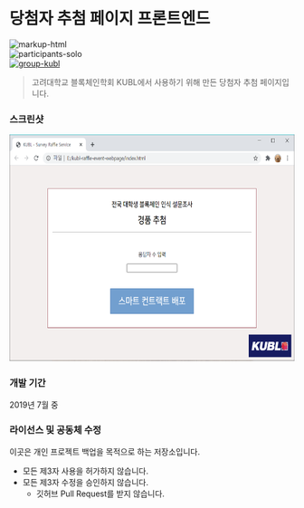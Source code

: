# 당첨자 추첨 페이지 프론트엔드

![markup-html][markup-html]
<br>
![participants-solo][participants-solo]
<br>
[![group-kubl][kubl-image]][kubl-url]

> 고려대학교 블록체인학회 KUBL에서 사용하기 위해 만든 당첨자 추첨 페이지입니다.

### 스크린샷

<img src="documents/screenshot.png" height="400px">

### 개발 기간

2019년 7월 중 

### 라이선스 및 공동체 수정

이곳은 개인 프로젝트 백업을 목적으로 하는 저장소입니다.

  * 모든 제3자 사용을 허가하지 않습니다.
  * 모든 제3자 수정을 승인하지 않습니다.
    * 깃허브 Pull Request를 받지 않습니다.

<!-- Image definitions -->
[kubl-image]: https://img.shields.io/badge/Group-KUBL-red
[kubl-url]: https://www.kubl.org
[markup-html]: https://img.shields.io/badge/Markup-HTML-orange
[participants-solo]: https://img.shields.io/badge/Participants-Solo%20Project-7aa3cc
